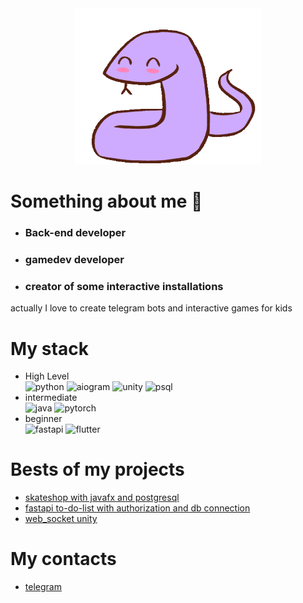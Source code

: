 <div align="center">
<img src="./sources/snake-snek.gif" width="300" height="250" alt="Описание изображения">
</div>


# __Something about me__ :snake:
* ### Back-end developer
* ### gamedev developer
* ### creator of some interactive installations
actually I love to create telegram bots and interactive games for kids

# My stack
* High Level  
![python](https://img.shields.io/badge/-python-3776AB?logo=python&logoColor=white&style=for-the-badge)
![aiogram](https://img.shields.io/badge/-aiogram-40AEF0?style=for-the-badge)
![unity](https://img.shields.io/badge/-unity-FFFFFF?logo=unity&logoColor=black&style=for-the-badge)
![psql](https://img.shields.io/badge/-postgresql-4169E1?logo=PostgreSQL&logoColor=white&style=for-the-badge)
* intermediate  
![java](https://img.shields.io/badge/-java-ECDC5A?style=for-the-badge)
![pytorch](https://img.shields.io/badge/-PYTORCH-EE4C2C?logo=pytorch&logoColor=white&style=for-the-badge)
* beginner  
![fastapi](https://img.shields.io/badge/-fastAPI-009688?logo=fastAPI&logoColor=white&style=for-the-badge)
![flutter](https://img.shields.io/badge/-flutter-02569B?logo=flutter&logoColor=white&style=for-the-badge)

# Bests of my projects
* [skateshop with javafx and postgresql](https://github.com/vasilisqq/javafx_skateshop)
* [fastapi to-do-list with authorization and db connection](https://github.com/vasilisqq/python-fastapi-to-do-list-with-authorization)
* [web_socket unity](https://github.com/vasilisqq/transpose_data_drom_desktop_unity_app_to_mobile.git)
# My contacts
* [telegram]()
